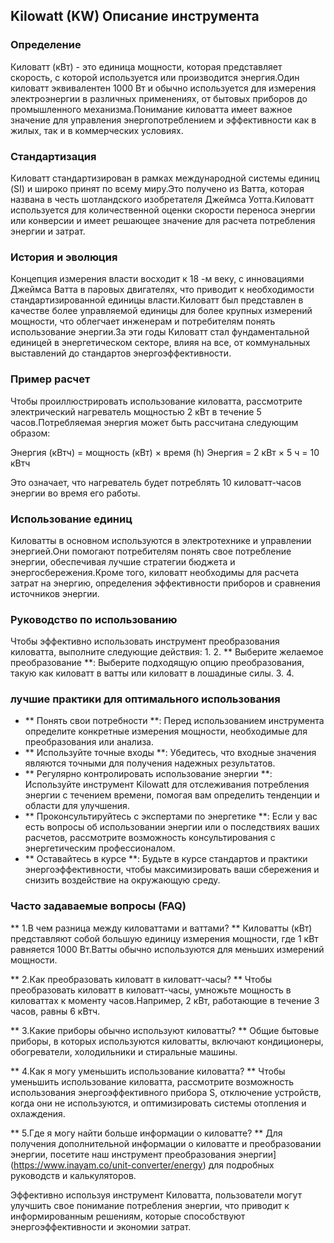 ## Kilowatt (KW) Описание инструмента

### Определение
Киловатт (кВт) - это единица мощности, которая представляет скорость, с которой используется или производится энергия.Один киловатт эквивалентен 1000 Вт и обычно используется для измерения электроэнергии в различных применениях, от бытовых приборов до промышленного механизма.Понимание киловатта имеет важное значение для управления энергопотреблением и эффективности как в жилых, так и в коммерческих условиях.

### Стандартизация
Киловатт стандартизирован в рамках международной системы единиц (SI) и широко принят по всему миру.Это получено из Ватта, которая названа в честь шотландского изобретателя Джеймса Уотта.Киловатт используется для количественной оценки скорости переноса энергии или конверсии и имеет решающее значение для расчета потребления энергии и затрат.

### История и эволюция
Концепция измерения власти восходит к 18 -м веку, с инновациями Джеймса Ватта в паровых двигателях, что приводит к необходимости стандартизированной единицы власти.Киловатт был представлен в качестве более управляемой единицы для более крупных измерений мощности, что облегчает инженерам и потребителям понять использование энергии.За эти годы Киловатт стал фундаментальной единицей в энергетическом секторе, влияя на все, от коммунальных выставлений до стандартов энергоэффективности.

### Пример расчет
Чтобы проиллюстрировать использование киловатта, рассмотрите электрический нагреватель мощностью 2 кВт в течение 5 часов.Потребляемая энергия может быть рассчитана следующим образом:

Энергия (кВтч) = мощность (кВт) × время (h)
Энергия = 2 кВт × 5 ч = 10 кВтч

Это означает, что нагреватель будет потреблять 10 киловатт-часов энергии во время его работы.

### Использование единиц
Киловатты в основном используются в электротехнике и управлении энергией.Они помогают потребителям понять свое потребление энергии, обеспечивая лучшие стратегии бюджета и энергосбережения.Кроме того, киловатт необходимы для расчета затрат на энергию, определения эффективности приборов и сравнения источников энергии.

### Руководство по использованию
Чтобы эффективно использовать инструмент преобразования киловатта, выполните следующие действия:
1.
2. ** Выберите желаемое преобразование **: Выберите подходящую опцию преобразования, такую ​​как киловатт в ватты или киловатт в лошадиные силы.
3.
4.

### лучшие практики для оптимального использования
- ** Понять свои потребности **: Перед использованием инструмента определите конкретные измерения мощности, необходимые для преобразования или анализа.
- ** Используйте точные входы **: Убедитесь, что входные значения являются точными для получения надежных результатов.
- ** Регулярно контролировать использование энергии **: Используйте инструмент Kilowatt для отслеживания потребления энергии с течением времени, помогая вам определить тенденции и области для улучшения.
- ** Проконсультируйтесь с экспертами по энергетике **: Если у вас есть вопросы об использовании энергии или о последствиях ваших расчетов, рассмотрите возможность консультирования с энергетическим профессионалом.
- ** Оставайтесь в курсе **: Будьте в курсе стандартов и практики энергоэффективности, чтобы максимизировать ваши сбережения и снизить воздействие на окружающую среду.

### Часто задаваемые вопросы (FAQ)

** 1.В чем разница между киловаттами и ваттами? **
Киловатты (кВт) представляют собой большую единицу измерения мощности, где 1 кВт равняется 1000 Вт.Ватты обычно используются для меньших измерений мощности.

** 2.Как преобразовать киловатт в киловатт-часы? **
Чтобы преобразовать киловатт в киловатт-часы, умножьте мощность в киловаттах к моменту часов.Например, 2 кВт, работающие в течение 3 часов, равны 6 кВтч.

** 3.Какие приборы обычно используют киловатты? **
Общие бытовые приборы, в которых используются киловатты, включают кондиционеры, обогреватели, холодильники и стиральные машины.

** 4.Как я могу уменьшить использование киловатта? **
Чтобы уменьшить использование киловатта, рассмотрите возможность использования энергоэффективного прибора S, отключение устройств, когда они не используются, и оптимизировать системы отопления и охлаждения.

** 5.Где я могу найти больше информации о киловатте? **
Для получения дополнительной информации о киловатте и преобразовании энергии, посетите наш инструмент преобразования энергии] (https://www.inayam.co/unit-converter/energy) для подробных руководств и калькуляторов.

Эффективно используя инструмент Киловатта, пользователи могут улучшить свое понимание потребления энергии, что приводит к информированным решениям, которые способствуют энергоэффективности и экономии затрат.